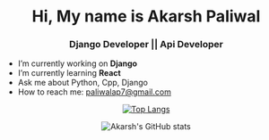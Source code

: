 
<h1 align="center"> Hi, My name is Akarsh Paliwal</h1>
<h3 align="center"> Django Developer || Api Developer</h3>

-  I’m currently working on **Django**
-  I’m currently learning **React**
-  Ask me about Python, Cpp, Django
-  How to reach me: paliwalap7@gmail.com

<div align="center">
  
[![Top Langs](https://github-readme-stats.vercel.app/api/top-langs/?username=Akarsh711&layout=compact)](https://github.com/anuraghazra/github-readme-stats)

![Akarsh's GitHub stats](https://github-readme-stats.vercel.app/api?username=Akarsh711&show_icons=true&theme=dracula)

</div>


